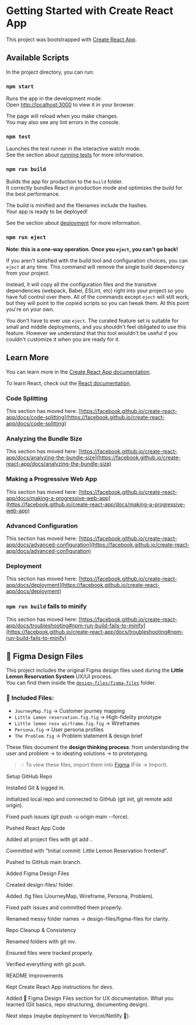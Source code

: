 # Getting Started with Create React App

This project was bootstrapped with [Create React App](https://github.com/facebook/create-react-app).

## Available Scripts

In the project directory, you can run:

### `npm start`

Runs the app in the development mode.\
Open [http://localhost:3000](http://localhost:3000) to view it in your browser.

The page will reload when you make changes.\
You may also see any lint errors in the console.

### `npm test`

Launches the test runner in the interactive watch mode.\
See the section about [running tests](https://facebook.github.io/create-react-app/docs/running-tests) for more information.

### `npm run build`

Builds the app for production to the `build` folder.\
It correctly bundles React in production mode and optimizes the build for the best performance.

The build is minified and the filenames include the hashes.\
Your app is ready to be deployed!

See the section about [deployment](https://facebook.github.io/create-react-app/docs/deployment) for more information.

### `npm run eject`

**Note: this is a one-way operation. Once you `eject`, you can't go back!**

If you aren't satisfied with the build tool and configuration choices, you can `eject` at any time. This command will remove the single build dependency from your project.

Instead, it will copy all the configuration files and the transitive dependencies (webpack, Babel, ESLint, etc) right into your project so you have full control over them. All of the commands except `eject` will still work, but they will point to the copied scripts so you can tweak them. At this point you're on your own.

You don't have to ever use `eject`. The curated feature set is suitable for small and middle deployments, and you shouldn't feel obligated to use this feature. However we understand that this tool wouldn't be useful if you couldn't customize it when you are ready for it.

## Learn More

You can learn more in the [Create React App documentation](https://facebook.github.io/create-react-app/docs/getting-started).

To learn React, check out the [React documentation](https://reactjs.org/).

### Code Splitting

This section has moved here: [https://facebook.github.io/create-react-app/docs/code-splitting](https://facebook.github.io/create-react-app/docs/code-splitting)

### Analyzing the Bundle Size

This section has moved here: [https://facebook.github.io/create-react-app/docs/analyzing-the-bundle-size](https://facebook.github.io/create-react-app/docs/analyzing-the-bundle-size)

### Making a Progressive Web App

This section has moved here: [https://facebook.github.io/create-react-app/docs/making-a-progressive-web-app](https://facebook.github.io/create-react-app/docs/making-a-progressive-web-app)

### Advanced Configuration

This section has moved here: [https://facebook.github.io/create-react-app/docs/advanced-configuration](https://facebook.github.io/create-react-app/docs/advanced-configuration)

### Deployment

This section has moved here: [https://facebook.github.io/create-react-app/docs/deployment](https://facebook.github.io/create-react-app/docs/deployment)

### `npm run build` fails to minify

This section has moved here: [https://facebook.github.io/create-react-app/docs/troubleshooting#npm-run-build-fails-to-minify](https://facebook.github.io/create-react-app/docs/troubleshooting#npm-run-build-fails-to-minify)

## 🎨 Figma Design Files

This project includes the original Figma design files used during the **Little Lemon Reservation System** UX/UI process.  
You can find them inside the [`design-files/figma-files`](./design-files/figma-files) folder.

### 📂 Included Files:
- `JourneyMap.fig` → Customer journey mapping  
- `Little Lemon reservation.fig.fig` → High-fidelity prototype  
- `Little lemon resv wirframe.fig.fig` → Wireframes  
- `Persona.fig` → User persona profiles  
- `The Problem.fig` → Problem statement & design brief  

These files document the **design thinking process**: from understanding the user and problem → to ideating solutions → to prototyping.  

> 💡 To view these files, import them into [Figma](https://www.figma.com/) (File → Import).

Setup GitHub Repo

Installed Git & logged in.

Initialized local repo and connected to GitHub (git init, git remote add origin).

Fixed push issues (git push -u origin main --force).

Pushed React App Code

Added all project files with git add ..

Committed with "Initial commit: Little Lemon Reservation frontend".

Pushed to GitHub main branch.

Added Figma Design Files

Created design-files/ folder.

Added .fig files (JourneyMap, Wireframe, Persona, Problem).

Fixed path issues and committed them properly.

Renamed messy folder names → design-files/figma-files for clarity.

Repo Cleanup & Consistency

Renamed folders with git mv.

Ensured files were tracked properly.

Verified everything with git push.

README Improvements

Kept Create React App instructions for devs.

Added 🎨 Figma Design Files section for UX documentation.
What you learned (Git basics, repo structuring, documenting design).

Next steps (maybe deployment to Vercel/Netlify 🚀).

